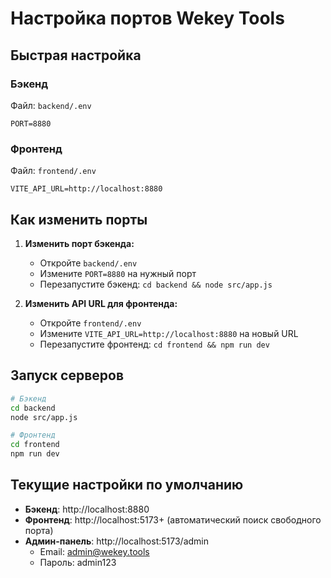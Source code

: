 # Настройка портов Wekey Tools

## Быстрая настройка

### Бэкенд
Файл: `backend/.env`
```env
PORT=8880
```

### Фронтенд  
Файл: `frontend/.env`
```env
VITE_API_URL=http://localhost:8880
```

## Как изменить порты

1. **Изменить порт бэкенда:**
   - Откройте `backend/.env`
   - Измените `PORT=8880` на нужный порт
   - Перезапустите бэкенд: `cd backend && node src/app.js`

2. **Изменить API URL для фронтенда:**
   - Откройте `frontend/.env`
   - Измените `VITE_API_URL=http://localhost:8880` на новый URL
   - Перезапустите фронтенд: `cd frontend && npm run dev`

## Запуск серверов

```bash
# Бэкенд
cd backend
node src/app.js

# Фронтенд  
cd frontend
npm run dev
```

## Текущие настройки по умолчанию

- **Бэкенд**: http://localhost:8880
- **Фронтенд**: http://localhost:5173+ (автоматический поиск свободного порта)
- **Админ-панель**: http://localhost:5173/admin
  - Email: admin@wekey.tools
  - Пароль: admin123